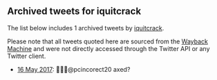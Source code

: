 ## Archived tweets for iquitcrack

The list below includes 1 archived tweets by
[iquitcrack](https://twitter.com/iquitcrack).

Please note that all tweets quoted here are sourced from the
[Wayback Machine](https://web.archive.org) and were not directly accessed through the Twitter API or
any Twitter client.

* [16 May 2017](https://web.archive.org/web/20170516154154/https://twitter.com/iquitcrack/status/864506200725082117): 🤔🤔🤔@pcincorect20 axed? <!--864506200725082117-->
